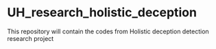 # UH_research_holistic_deception
This repository will contain the codes from Holistic deception detection research project
